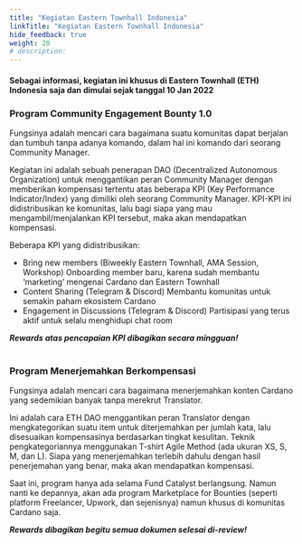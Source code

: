 ```yaml
---
title: "Kegiatan Eastern Townhall Indonesia"
linkTitle: "Kegiatan Eastern Townhall Indonesia"
hide_feedback: true
weight: 20
# description:
---
```


#### Sebagai informasi, kegiatan ini khusus di Eastern Townhall (ETH) Indonesia saja dan dimulai sejak tanggal 10 Jan 2022

### **Program Community Engagement Bounty 1.0**

Fungsinya adalah mencari cara bagaimana suatu komunitas dapat berjalan dan tumbuh tanpa adanya komando, dalam hal ini komando dari seorang Community Manager.

Kegiatan ini adalah sebuah penerapan DAO (Decentralized Autonomous Organization) untuk menggantikan peran Community Manager dengan memberikan kompensasi tertentu atas beberapa KPI (Key Performance Indicator/Index) yang dimiliki oleh seorang Community Manager. KPI-KPI ini didistribusikan ke komunitas, lalu bagi siapa yang mau mengambil/menjalankan KPI tersebut, maka akan mendapatkan kompensasi.

Beberapa KPI yang didistribusikan:
* Bring new members (Biweekly Eastern Townhall, AMA Session, Workshop)
Onboarding member baru, karena sudah membantu ‘marketing’ mengenai Cardano dan Eastern Townhall
* Content Sharing (Telegram & Discord)
Membantu komunitas untuk semakin paham ekosistem Cardano
* Engagement in Discussions (Telegram & Discord)
Partisipasi yang terus aktif untuk selalu menghidupi chat room

***Rewards atas pencapaian KPI dibagikan secara mingguan!***
<br></br>

### **Program Menerjemahkan Berkompensasi**

Fungsinya adalah mencari cara bagaimana menerjemahkan konten Cardano yang sedemikian banyak tanpa merekrut Translator.

Ini adalah cara ETH DAO menggantikan peran Translator dengan mengkategorikan suatu item untuk diterjemahkan per jumlah kata, lalu disesuaikan kompensasinya berdasarkan tingkat kesulitan. Teknik pengkategoriannya menggunakan T-shirt Agile Method (ada ukuran XS, S, M, dan L). Siapa yang menerjemahkan terlebih dahulu dengan hasil penerjemahan yang benar, maka akan mendapatkan kompensasi.

Saat ini, program hanya ada selama Fund Catalyst berlangsung. Namun nanti ke depannya, akan ada program Marketplace for Bounties (seperti platform Freelancer, Upwork, dan sejenisnya) namun khusus di komunitas Cardano saja.

***Rewards dibagikan begitu semua dokumen selesai di-review!***